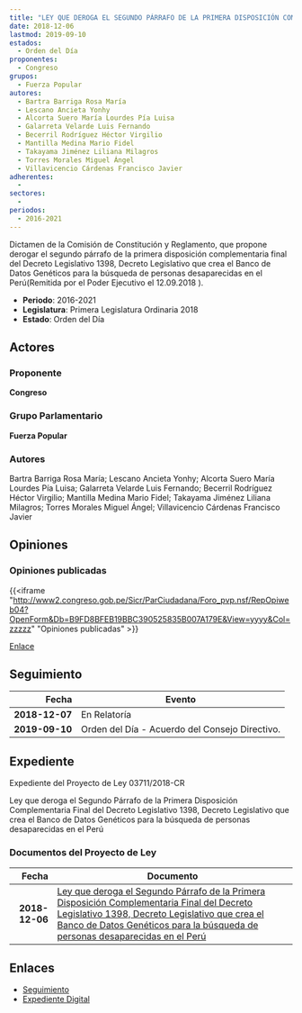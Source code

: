 ```yaml
---
title: "LEY QUE DEROGA EL SEGUNDO PÁRRAFO DE LA PRIMERA DISPOSICIÓN COMPLEMENTARIA FINAL DEL DECRETO LEGISLATIVO 1398, DECRETO LEGISLATIVO QUE CREA EL BANCO DE DATOS GENÉTICOS PARA LA BÚSQUEDA DE PERSONA DESAPARECIDAS EN EL PERÚ"
date: 2018-12-06
lastmod: 2019-09-10
estados: 
  - Orden del Día
proponentes: 
  - Congreso
grupos: 
  - Fuerza Popular
autores: 
  - Bartra Barriga Rosa María
  - Lescano Ancieta Yonhy
  - Alcorta Suero María Lourdes Pía Luisa
  - Galarreta Velarde Luis Fernando
  - Becerril Rodríguez Héctor Virgilio
  - Mantilla Medina Mario Fidel
  - Takayama Jiménez Liliana Milagros
  - Torres Morales Miguel Ángel
  - Villavicencio Cárdenas Francisco Javier
adherentes: 
  - 
sectores: 
  - 
periodos: 
  - 2016-2021
---
```


Dictamen de la Comisión de Constitución y Reglamento, que propone derogar el segundo párrafo de la primera disposición complementaria final del Decreto Legislativo 1398, Decreto Legislativo que crea el Banco de Datos Genéticos para la búsqueda de personas desaparecidas en el Perú(Remitida por el Poder Ejecutivo el 12.09.2018 ).

- **Periodo**: 2016-2021
- **Legislatura**: Primera Legislatura Ordinaria 2018
- **Estado**: Orden del Día

## Actores

### Proponente

**Congreso**

### Grupo Parlamentario

**Fuerza Popular**

### Autores

Bartra Barriga Rosa María; Lescano Ancieta Yonhy; Alcorta Suero María Lourdes Pía Luisa; Galarreta Velarde Luis Fernando; Becerril Rodríguez Héctor Virgilio; Mantilla Medina Mario Fidel; Takayama Jiménez Liliana Milagros; Torres Morales Miguel Ángel; Villavicencio Cárdenas Francisco Javier


## Opiniones

### Opiniones publicadas

{{<iframe "http://www2.congreso.gob.pe/Sicr/ParCiudadana/Foro_pvp.nsf/RepOpiweb04?OpenForm&Db=B9FD8BFEB19BBC390525835B007A179E&View=yyyy&Col=zzzzz" "Opiniones publicadas" >}}

[Enlace](http://www2.congreso.gob.pe/Sicr/ParCiudadana/Foro_pvp.nsf/RepOpiweb04?OpenForm&Db=B9FD8BFEB19BBC390525835B007A179E&View=yyyy&Col=zzzzz)

## Seguimiento

| Fecha | Evento |
|------:|--------|
| **2018-12-07** | En Relatoría|
| **2019-09-10** | Orden del Día - Acuerdo del Consejo Directivo.|


## Expediente

Expediente del Proyecto de Ley 03711/2018-CR

Ley que deroga el Segundo Párrafo de la Primera Disposición Complementaria Final del Decreto Legislativo 1398, Decreto Legislativo que crea el Banco de Datos Genéticos para la búsqueda de personas desaparecidas en el Perú


### Documentos del Proyecto de Ley

| Fecha | Documento |
|------:|--------|
| **2018-12-06** | [Ley que deroga el Segundo Párrafo de la Primera Disposición Complementaria Final del Decreto Legislativo 1398, Decreto Legislativo que crea el Banco de Datos Genéticos para la búsqueda de personas desaparecidas en el Perú](http://www.leyes.congreso.gob.pe/Documentos/2016_2021/Proyectos_de_Ley_y_de_Resoluciones_Legislativas/PL0371120181206.pdf) |

## Enlaces 

- [Seguimiento](http://www2.congreso.gob.pe/Sicr/TraDocEstProc/CLProLey2016.nsf/f7fff46988ca05b1052578e100829cc7/c069b3f4ebe57aa10525835b0075fb1a?OpenDocument)
- [Expediente Digital](http://www2.congreso.gob.pe/Sicr/TraDocEstProc/CLProLey2016.nsf/f7fff46988ca05b1052578e100829cc7/c069b3f4ebe57aa10525835b0075fb1a?OpenDocument&Click=05257FB7005EB655.eb71d0cf91d8294e05256cdf006b5706/$Body/0.1C6C)

